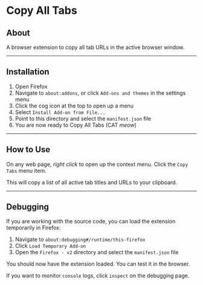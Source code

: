 # Copy All Tabs

## About

A browser extension to copy all tab URLs in the active browser window.

---

## Installation

1. Open Firefox
2. Navigate to `about:addons`, or click `Add-ons and themes` in the settings menu
3. Click the cog icon at the top to open up a menu
4. Select `Install Add-on from File...`
5. Point to this directory and select the `manifest.json` file
6. You are now ready to Copy All Tabs (CAT *meow*)

---

## How to Use

On any web page, *right click* to open up the context menu. Click the `Copy Tabs` menu item.

This will copy a list of all active tab titles and URLs to your clipboard.

---

## Debugging

If you are working with the source code, you can load the extension temporarily in Firefox:

1. Navigate to `about:debugging#/runtime/this-firefox`
2. Click `Load Temporary Add-on`
3. Open the `Firefox - v2` directory and select the `manifest.json` file

You should now have the extension loaded. You can test it in the browser.

If you want to monitor `console` logs, click `inspect` on the debugging page.
